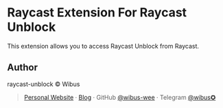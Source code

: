 # Raycast Extension For Raycast Unblock

This extension allows you to access Raycast Unblock from Raycast.

## Author

raycast-unblock © Wibus

> [Personal Website](http://wibus.ren/) · [Blog](https://blog.wibus.ren/) · GitHub [@wibus-wee](https://github.com/wibus-wee/) · Telegram [@wibus✪](https://t.me/wibus_wee)
